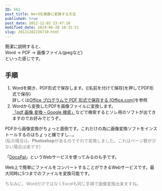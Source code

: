 ```yaml
---
ID: 562
post_title: Wordを画像に変換する方法
published: true
post_date: 2012-12-02 23:47:10
modified_date: 2014-06-20 10:32:51
slug: 20121202234710.html
---
```

<p>簡潔に説明すると、<br />
Word → PDF → 画像ファイル(jpegなど)<br />
といった感じです。<br />
<!--more--></p>
<h2>手順</h2>
<ol>
<li>Wordを開き、PDF形式で保存します。([名前を付けて保存]を押してPDF形式で保存)<br />
詳しくは<a href="http://goo.gl/qeVYC">Office プログラムで PDF 形式で保存する [Office.com]</a>を参照</li>
<li>Wordから変換したPDFを画像ファイルに変換します。<br />
<a href="http://goo.gl/Wb6DR">「pdf 画像 変換 &#8211; Google 検索」</a>などで検索するとソレ用のソフトが出てきますのでお好みでどうぞ。</li>
</ol>
<p>PDFから画像変換がちょっと面倒です。これだけの為に画像変換ソフトをインストールするのはちょっと嫌ですし…。<br />
<span style="color:#888;">(私の場合は、<b>Photoshop</b>があるのでそれで変換しました。これはページ数が少ない場合は楽です)</span></p>
<p>「<a href="http://www.docspal.com/">DocsPal</a>」というWebサービスを使ってみるのも手です。</p>
<p>Web上で簡単にファイルをコンバートすることができるWebサービスです。最大同時に5つまでのファイルを変換可能です。</p>
<p><span style="color:#888;">ちなみに、WordだけではなくExcelも同じ手順で画像変換出来ますね。</span></p>